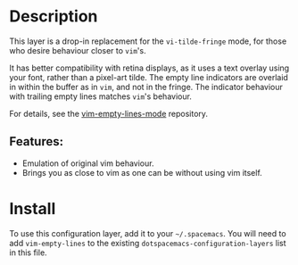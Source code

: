# Description

This layer is a drop-in replacement for the `vi-tilde-fringe` mode, for
those who desire behaviour closer to `vim`'s.

It has better compatibility with retina displays, as it uses a text
overlay using your font, rather than a pixel-art tilde. The empty line
indicators are overlaid in within the buffer as in `vim`, and not in the
fringe. The indicator behaviour with trailing empty lines matches
`vim`'s behaviour.

For details, see the
[vim-empty-lines-mode](https://github.com/jmickelin/vim-empty-lines-mode)
repository.

## Features:

-   Emulation of original vim behaviour.
-   Brings you as close to vim as one can be without using vim itself.

# Install

To use this configuration layer, add it to your `~/.spacemacs`. You will
need to add `vim-empty-lines` to the existing
`dotspacemacs-configuration-layers` list in this file.
